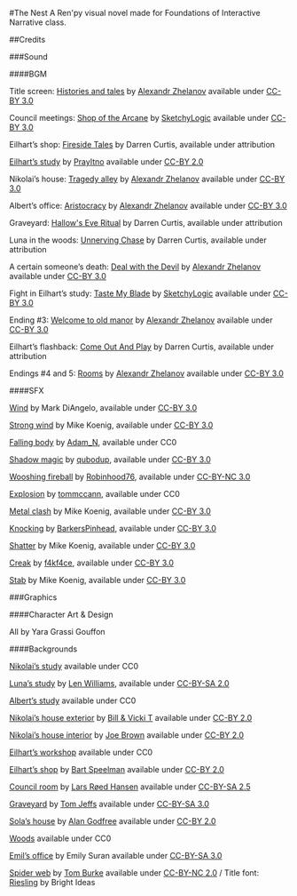 #The Nest
A Ren'py visual novel made for Foundations of Interactive Narrative class.

##Credits

###Sound

####BGM

Title screen: [Histories and tales](http://opengameart.org/content/old-manor-more-music-inside) by [Alexandr Zhelanov](https://soundcloud.com/alexandr-zhelanov) available under [CC-BY 3.0](http://creativecommons.org/licenses/by/3.0/)

Council meetings: [Shop of the Arcane](http://opengameart.org/content/war-of-the-arcane-18-rpg-tracks) by [SketchyLogic](http://opengameart.org/users/sketchylogic) available under [CC-BY 3.0](http://creativecommons.org/licenses/by/3.0/)

Eilhart’s shop: [Fireside Tales](https://soundcloud.com/desperate-measurez/sets/rpg-royalty-free-music) by Darren Curtis, available under attribution

[Eilhart’s study](https://www.flickr.com/photos/prayitnophotography/7031811287) by [PrayItno](https://www.flickr.com/photos/prayitnophotography/) available under [CC-BY 2.0](https://creativecommons.org/licenses/by/2.0/)

Nikolai’s house: [Tragedy alley](http://opengameart.org/content/old-manor-more-music-inside) by [Alexandr Zhelanov](https://soundcloud.com/alexandr-zhelanov) available under [CC-BY 3.0](http://creativecommons.org/licenses/by/3.0/)

Albert’s office: [Aristocracy](http://opengameart.org/content/old-manor-more-music-inside) by [Alexandr Zhelanov](https://soundcloud.com/alexandr-zhelanov) available under [CC-BY 3.0](http://creativecommons.org/licenses/by/3.0/)

Graveyard: [Hallow's Eve Ritual](https://soundcloud.com/desperate-measurez/sets/rpg-royalty-free-music) by Darren Curtis, available under attribution

Luna in the woods: [Unnerving Chase](https://soundcloud.com/desperate-measurez/sets/rpg-royalty-free-music) by Darren Curtis, available under attribution

A certain someone’s death: [Deal with the Devil](http://opengameart.org/content/deal-with-the-devil) by [Alexandr Zhelanov](https://soundcloud.com/alexandr-zhelanov) available under [CC-BY 3.0](http://creativecommons.org/licenses/by/3.0/)

Fight in Eilhart’s study: [Taste My Blade](http://opengameart.org/content/war-of-the-arcane-18-rpg-tracks) by [SketchyLogic](http://opengameart.org/users/sketchylogic) available under [CC-BY 3.0](http://creativecommons.org/licenses/by/3.0/)

Ending #3: [Welcome to old manor](http://opengameart.org/content/old-manor-more-music-inside) by [Alexandr Zhelanov](https://soundcloud.com/alexandr-zhelanov) available under [CC-BY 3.0](http://creativecommons.org/licenses/by/3.0/)

Eilhart’s flashback: [Come Out And Play](https://soundcloud.com/desperate-measurez/sets/rpg-royalty-free-music) by Darren Curtis, available under attribution

Endings #4 and 5: [Rooms](http://opengameart.org/content/old-manor-more-music-inside) by [Alexandr Zhelanov](https://soundcloud.com/alexandr-zhelanov) available under [CC-BY 3.0](http://creativecommons.org/licenses/by/3.0/)

####SFX

[Wind](http://soundbible.com/1810-Wind.html) by Mark DiAngelo, available under [CC-BY 3.0](http://creativecommons.org/licenses/by/3.0/)

[Strong wind](http://soundbible.com/1062-Tornado.html) by Mike Koenig, available under [CC-BY 3.0](http://creativecommons.org/licenses/by/3.0/)

[Falling body](https://www.freesound.org/people/Adam_N/sounds/325270/) by [Adam_N](https://www.freesound.org/people/Adam_N/), available under CC0

[Shadow magic](https://www.freesound.org/people/qubodup/sounds/219566/) by [qubodup](https://www.freesound.org/people/qubodup/), available under [CC-BY 3.0](http://creativecommons.org/licenses/by/3.0/)

[Wooshing fireball](https://www.freesound.org/people/Robinhood76/sounds/248116/) by [Robinhood76](https://www.freesound.org/people/Robinhood76/), available under [CC-BY-NC 3.0](http://creativecommons.org/licenses/by-nc/3.0/)

[Explosion](https://www.freesound.org/people/tommccann/sounds/235968/) by [tommccann](https://www.freesound.org/people/tommccann/), available under CC0

[Metal clash](http://soundbible.com/857-Swords-Clashing.html) by Mike Koenig, available under [CC-BY 3.0](http://creativecommons.org/licenses/by/3.0/)

[Knocking](https://www.freesound.org/people/BarkersPinhead/sounds/274814/) by [BarkersPinhead](https://www.freesound.org/people/BarkersPinhead/), available under [CC-BY 3.0](http://creativecommons.org/licenses/by/3.0/)

[Shatter](http://soundbible.com/105-Light-Bulb-Breaking.html) by Mike Koenig, available under [CC-BY 3.0](http://creativecommons.org/licenses/by/3.0/)

[Creak](https://www.freesound.org/people/f4kf4ce/sounds/261361/) by [f4kf4ce](https://www.freesound.org/people/f4kf4ce/), available under [CC-BY 3.0](http://creativecommons.org/licenses/by/3.0/)

[Stab](http://soundbible.com/511-Squish-1.html) by Mike Koenig, available under [CC-BY 3.0](http://creativecommons.org/licenses/by/3.0/)

###Graphics

####Character Art & Design

All by Yara Grassi Gouffon

####Backgrounds

[Nikolai’s study](https://pixabay.com/en/abandonded-interior-hdr-building-1017454/) available under CC0

[Luna’s study](http://www.geograph.org.uk/photo/3029934) by [Len Williams](http://www.geograph.org.uk/profile/12280), available under [CC-BY-SA 2.0](http://creativecommons.org/licenses/by-sa/2.0/)

[Albert’s study](https://pixabay.com/en/study-room-king-ludwig-the-second-108628/) available under CC0

[Nikolai’s house exterior](https://www.flickr.com/photos/iluvcocacola/6136083819) by [Bill & Vicki T](https://www.flickr.com/photos/iluvcocacola/) available under [CC-BY 2.0](https://creativecommons.org/licenses/by/2.0/)

[Nikolai’s house interior](https://www.flickr.com/photos/jbsnaptures/3552091675) by [Joe Brown](https://www.flickr.com/photos/jbsnaptures/) available under [CC-BY 2.0](https://creativecommons.org/licenses/by/2.0/)

[Eilhart’s workshop](https://pixabay.com/en/workshop-tools-equipment-wooden-984022/) available under CC0

[Eilhart’s shop](https://www.flickr.com/photos/jedavillabali/5016336881) by [Bart Speelman](https://www.flickr.com/photos/jedavillabali/) available under [CC-BY 2.0](https://creativecommons.org/licenses/by/2.0/)

[Council room](https://commons.wikimedia.org/wiki/File:Sp%C3%B8rretimen_i_Stortinget_22._november_2007.jpg) by [Lars Røed Hansen](https://commons.wikimedia.org/wiki/User:R%C3%B8ed) available under [CC-BY-SA 2.5](https://creativecommons.org/licenses/by-sa/2.5/deed.en)

[Graveyard](https://commons.wikimedia.org/wiki/File:St_georges_church_graveyard_Carrington_Greater_Manchester.jpg) by [Tom Jeffs](https://commons.wikimedia.org/wiki/User:Parrot_of_Doom) available under [CC-BY-SA 3.0](https://creativecommons.org/licenses/by-sa/3.0/deed.en)

[Sola’s house](http://www.geograph.org.uk/photo/206312) by [Alan Godfree](http://www.geograph.org.uk/profile/6854) available under [CC-BY 2.0](https://creativecommons.org/licenses/by/2.0/)

[Woods](https://pixabay.com/en/forest-woods-trees-nature-970934/) available under CC0

[Emil’s office](https://commons.wikimedia.org/wiki/File:JE_Study_Room.JPG) by Emily Suran available under [CC-BY-SA 3.0](https://creativecommons.org/licenses/by-sa/3.0/deed.en)

[Spider web](https://commons.wikimedia.org/wiki/File:Web.jpg) by [Tom Burke](https://www.flickr.com/photos/nothing/) available under [CC-BY-NC 2.0](https://creativecommons.org/licenses/by-nc/2.0/) / Title font: [Riesling](https://www.fontsquirrel.com/fonts/riesling) by Bright Ideas

  

